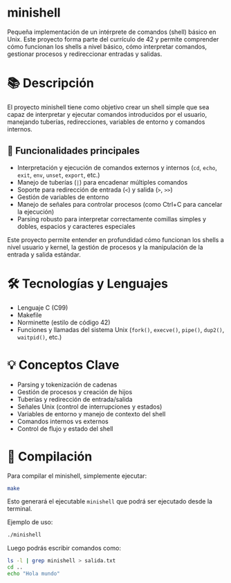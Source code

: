 # minishell

<p>Pequeña implementación de un intérprete de comandos (shell) básico en Unix. Este proyecto forma parte del currículo de 42 y permite comprender cómo funcionan los shells a nivel básico, cómo interpretar comandos, gestionar procesos y redireccionar entradas y salidas.</p>

# 📚 Descripción

<p>El proyecto minishell tiene como objetivo crear un shell simple que sea capaz de interpretar y ejecutar comandos introducidos por el usuario, manejando tuberías, redirecciones, variables de entorno y comandos internos.</p>

## 🔹 Funcionalidades principales

<ul>
<li>Interpretación y ejecución de comandos externos y internos (<code>cd</code>, <code>echo</code>, <code>exit</code>, <code>env</code>, <code>unset</code>, <code>export</code>, etc.)</li>  
<li>Manejo de tuberías (<code>|</code>) para encadenar múltiples comandos</li>  
<li>Soporte para redirección de entrada (<code>&lt;</code>) y salida (<code>&gt;</code>, <code>&gt;&gt;</code>)</li>  
<li>Gestión de variables de entorno</li>  
<li>Manejo de señales para controlar procesos (como Ctrl+C para cancelar la ejecución)</li>  
<li>Parsing robusto para interpretar correctamente comillas simples y dobles, espacios y caracteres especiales</li>
</ul>

<p>Este proyecto permite entender en profundidad cómo funcionan los shells a nivel usuario y kernel, la gestión de procesos y la manipulación de la entrada y salida estándar.</p>

# 🛠️ Tecnologías y Lenguajes

<ul>
<li>Lenguaje C (C99)</li>  
<li>Makefile</li>  
<li>Norminette (estilo de código 42)</li>  
<li>Funciones y llamadas del sistema Unix (<code>fork()</code>, <code>execve()</code>, <code>pipe()</code>, <code>dup2()</code>, <code>waitpid()</code>, etc.)</li>
</ul>

# 💡 Conceptos Clave

<ul>
<li>Parsing y tokenización de cadenas</li>  
<li>Gestión de procesos y creación de hijos</li>  
<li>Tuberías y redirección de entrada/salida</li>  
<li>Señales Unix (control de interrupciones y estados)</li>  
<li>Variables de entorno y manejo de contexto del shell</li>  
<li>Comandos internos vs externos</li>  
<li>Control de flujo y estado del shell</li>
</ul>

# 🧪 Compilación

<p>Para compilar el minishell, simplemente ejecutar:</p>

```bash
make
```

<p>Esto generará el ejecutable <code>minishell</code> que podrá ser ejecutado desde la terminal.</p> <p>Ejemplo de uso:</p>

```bash
./minishell
```

<p>Luego podrás escribir comandos como:</p>

```bash
ls -l | grep minishell > salida.txt
cd ..
echo "Hola mundo"
```
